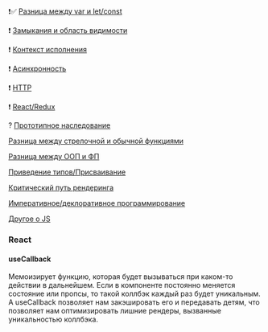 ❗️✅ [Разница между var и let/const](./basics/let_and_const.md)

❗️ [Замыкания и область видимости](./basics/circuit.md)

❗️ [Контекст исполнения](./basics/this.md)

❗️ [Асинхронность](./basics/promise.md)

❗️ [HTTP](./basics/http_methods.md)

❗️ [React/Redux](./basics/react_redux.md)

? [Прототипное наследование](./basics/prototype_inheritance.md)

[Разница между стрелочной и обычной функциями](./basics/arrow_functions_and_ordinary.md)

[Разница между ООП и ФП](./basics/oop_or_fp.md)

[Приведение типов/Присваивание](./basics/cast_of_types.md)

[Критический путь рендеринга](./basics/critical_rendering_path.md)

[Императивное/деклоративное программирование](./basics/imperative_declarative_programming.md)

[Другое о JS](./basics/other_js.md)

### React 
#### useCallback

Мемоизирует функцию, которая будет вызываться при каком-то действии в дальнейшем. Если в компоненте постоянно меняется состояние или пропсы, то такой коллбэк каждый раз будет уникальным. А useCallback позволяет нам закэшировать его и передавать детям, что позволяет нам оптимизировать лишние рендеры, вызванные уникальностью коллбэка.

